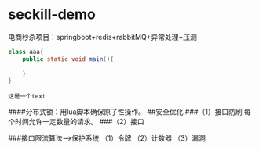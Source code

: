# seckill-demo
电商秒杀项目：springboot+redis+rabbitMQ+异常处理+压测
```java
class aaa{
    public static void main(){
    
    }
}
```
```text
这是一个text
```
####分布式锁：用lua脚本确保原子性操作。
##安全优化
###（1）接口防刷
    每个时间允许一定数量的请求。
###（2）接口

###接口限流算法-->保护系统
    （1）令牌
    （2）计数器
    （3）漏洞